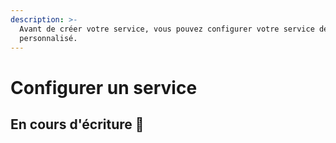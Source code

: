 ```yaml
---
description: >-
  Avant de créer votre service, vous pouvez configurer votre service de manière
  personnalisé.
---
```


# Configurer un service

## En cours d'écriture 🚧
